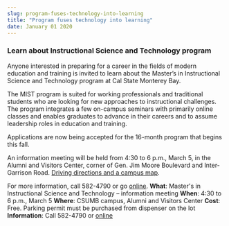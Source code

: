 ```yaml
---
slug: program-fuses-technology-into-learning
title: "Program fuses technology into learning"
date: January 01 2020
---
```


<h3>Learn about Instructional Science and Technology program</h3><p>Anyone interested in preparing for a career in the fields of modern education and training is invited to learn about the Master’s in Instructional Science and Technology program at Cal State Monterey Bay.
</p><p>The MIST program is suited for working professionals and traditional students who are looking for new approaches to instructional challenges. The program integrates a few on-campus seminars with primarily online classes and enables graduates to advance in their careers and to assume leadership roles in education and training.
</p><p>Applications are now being accepted for the 16-month program that begins this fall.
</p><p>An information meeting will be held from 4:30 to 6 p.m., March 5, in the Alumni and Visitors Center, corner of Gen. Jim Moore Boulevard and Inter-Garrison Road. <a href="http://csumb.edu/map">Driving directions and a campus map</a>.
</p><p>For more information, call 582-4790 or go <a href="http://csumb.edu/mist">online</a>. <strong>What</strong>: Master's in Instructional Science and Technology – information meeting <strong>When</strong>: 4:30 to 6 p.m., March 5 <strong>Where</strong>: CSUMB campus, Alumni and Visitors Center <strong>Cost</strong>: Free. Parking permit must be purchased from dispenser on the lot <strong>Information</strong>: Call 582-4790 or <a href="http://csumb.edu/mist">online</a>   
</p>
